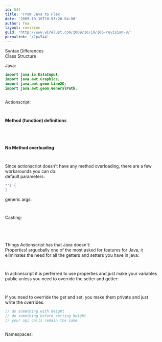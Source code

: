 ```yaml
---
id: 544
title: 'From Java to Flex'
date: '2009-10-10T10:53:20-04:00'
author: Tea
layout: revision
guid: 'http://www.wirelust.com/2009/10/10/166-revision-8/'
permalink: '/?p=544'
---
```


Syntax Differences  
Class Structure

Java:

```java
import java.io.DataInput;
import java.awt.Graphics;
import java.awt.geom.Line2D;
import java.awt.geom.GeneralPath;
 
```

  
Actionscript:  
```actionscript
 
```

**Method (function) definitions**

```java
 
```

```actionscript
 
```

**No Method overloading**

```java
 
```

Since actionscript doesn't have any method overloading, there are a few workarounds you can do:  
default parameters:

```actionscript
"") {
}
```

generic args:

```actionscript
 
```

Casting:

```java
 
```

```actionscript
 
```

Things Actionscript has that Java doesn't:  
Properties! arguebally one of the most asked for features for Java, it eliminates the need for all the getters and setters you have in java:

```java
 
```

In actionscript it is perferred to use properties and just make your variables public unless you need to override the setter and getter:

```actionscript
 
```

If you need to override the get and set, you make them private and just write the overrides:

```actionscript
// do something with height
// do something before setting height
// your api calls remain the same
 
```

Namespaces:

```javascript
 
```